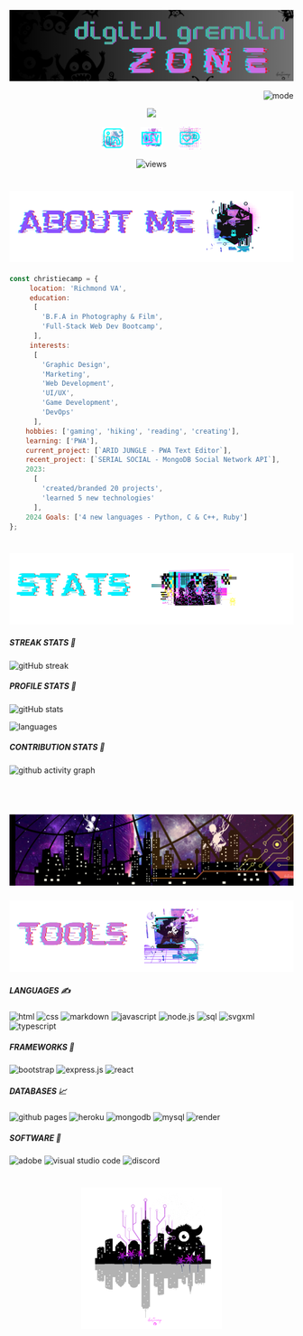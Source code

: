 ![banner](./gremlicious/header.png)

<p align="right">
  <img alt="mode" src="https://img.shields.io/badge/view-darkmode-black.svg?&logo=Github&logoColor=white" >
</p>

<p align="center">
  <img src="https://readme-typing-svg.demolab.com/?lines=hello+there+:);welcome+gremlins&center=true">
</p>

<p align="center">
  <a href="https://www.linkedin.com/in/christiecamphoto/"><img width="40px" alt="linkedin" title="linkedin" src="./gremlicious/linkedin.png"/></a>
  &#8287;&#8287;&#8287;&#8287;&#8287;
  <a href="https://dev.to/christiecamp"><img width="40px" alt="dev.to" title="christiecamp dev.to" src="./gremlicious/dev.png"></a>
  &#8287;&#8287;&#8287;&#8287;&#8287;
  <a href="https://ko-fi.com/christiecamp"><img width="40px" alt="ko-fi" title="buy me a coffee" src="./gremlicious/kofi.png"/></a>
</p>

<p align="center">
  <img alt="views" src="https://komarev.com/ghpvc/?username=christiecamp&style=flat-square&color=blueviolet" >
</p>

#

### ![about](./gremlicious/1.png)

```javascript
const christiecamp = {
     location: 'Richmond VA',
     education: 
      [
        'B.F.A in Photography & Film',
        'Full-Stack Web Dev Bootcamp',
      ],
     interests: 
      [
        'Graphic Design', 
        'Marketing', 
        'Web Development', 
        'UI/UX', 
        'Game Development', 
        'DevOps'
      ],
    hobbies: ['gaming', 'hiking', 'reading', 'creating'],
    learning: ['PWA'],
    current_project: [`ARID JUNGLE - PWA Text Editor`],
    recent_project: [`SERIAL SOCIAL - MongoDB Social Network API`],
    2023: 
      [
        'created/branded 20 projects',
        'learned 5 new technologies'
      ],
    2024 Goals: ['4 new languages - Python, C & C++, Ruby']
};
```

#

### ![stats](./gremlicious/2.png)

##### STREAK STATS 🤖
![gitHub streak](https://streak-stats.demolab.com/?user=christiecamp&theme=synthwave)

##### PROFILE STATS 👤
![gitHub stats](https://github-readme-stats.vercel.app/api?username=christiecamp&show_icons=true&theme=synthwave) 

![languages](https://github-readme-stats.vercel.app/api/top-langs?username=christiecamp&show_icons=true&locale=en&layout=compact&theme=synthwave)

##### CONTRIBUTION STATS 👥
![github activity graph](https://github-readme-activity-graph.vercel.app/graph?username=christiecamp&theme=synthwave)
<br>

#
<br>

![banner](./gremlicious/attack.png)



### ![tools](./gremlicious/3.png)

<!-- languages -->

##### LANGUAGES  ✍️

![html](https://img.shields.io/badge/HTML-E34F26.svg?logo=html5&logoColor=white)
![css](https://img.shields.io/badge/CSS-1572B6.svg?logo=css3&logoColor=white)
![markdown](https://img.shields.io/badge/Markdown-000000.svg?logo=markdown&logoColor=white)
![javascript](https://img.shields.io/badge/JavaScript-F7DF1E.svg?logo=javascript&logoColor=black)
![node.js](https://img.shields.io/badge/Node.js-43853D.svg?logo=node.js&logoColor=white)
![sql](https://custom-icon-badges.demolab.com/badge/SQL-025E8C.svg?logo=database&logoColor=white)
![svgxml](https://img.shields.io/badge/SVG%2BXML-e0982c.svg?logo=svg&logoColor=white)
![typescript](https://img.shields.io/badge/TypeScript-007ACC.svg?logo=typescript&logoColor=white)


<!-- frameworks -->

##### FRAMEWORKS 🧮

![bootstrap](https://img.shields.io/badge/Bootstrap-7952B3.svg?logo=bootstrap&logoColor=white)
![express.js](https://img.shields.io/badge/Express.js-404d59.svg?logo=express&logoColor=white)
![react](https://img.shields.io/badge/React-20232a.svg?logo=react&logoColor=%2361DAFB)

<!-- databases -->

##### DATABASES 📈

![github pages](https://img.shields.io/badge/GitHub%20Pages-327FC7.svg?logo=github&logoColor=white)
![heroku](https://img.shields.io/badge/Heroku-430098.svg?logo=heroku&logoColor=white)
![mongodb](https://img.shields.io/badge/MongoDB-4ea94b.svg?logo=mongodb&logoColor=white)
![mysql](https://img.shields.io/badge/MySQL-00f.svg?logo=mysql&logoColor=white)
![render](https://img.shields.io/badge/Render-00979D.svg?logo=render&logoColor=white)


<!-- software -->

##### SOFTWARE 💾

![adobe](https://img.shields.io/badge/Adobe-FF0000.svg?logo=adobe&logoColor=white)
![visual studio code](https://img.shields.io/badge/Visual%20Studio%20Code-0078d7.svg?logo=visual-studio-code&logoColor=white)
![discord](https://img.shields.io/badge/-Discord-5865F2.svg?logo=discord&logoColor=white)


#

<p align="center">
<a href="https://www.christiecamp.com"><img height= 250px src ="./gremlicious/logo.png"></a>
</p>

